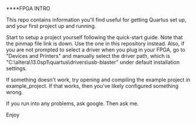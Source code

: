 ****FPGA INTRO

This repo contains information you'll find useful for getting Quartus set up, and your first project up and running.

Start to setup a project yourself following the quick-start guide. Note that the pinmap file link is down. Use the one in this repository instead. Also, if you are not prompted to select a driver when you plug in your FPGA, go to "Devices and Printers" and manually select the driver path, which is "C:\altera\13.0sp1\quartus\drivers\usb-blaster" under default installation settings.

If something doesn't work, try opening and compiling the example project in example_project. If that works, then you've likely configured something wrong.

If you run into any problems, ask google. Then ask me.

Enjoy